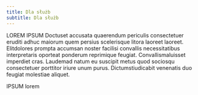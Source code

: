 ```yaml
---
title: Dla służb
subtitle: Dla służb
---
```


LOREM IPSUM Doctuset accusata quaerendum periculis consectetuer eruditi adhuc maiorum quem
persius scelerisque litora laoreet laoreet. Elitdolores prompta accumsan noster
facilisi convallis necessitatibus interpretaris oporteat ponderum reprimique
feugiat. Convallismaluisset imperdiet cras. Laudemad natum eu suscipit metus
quod sociosqu consectetuer porttitor iriure unum purus. Dictumstiudicabit
venenatis duo feugiat molestiae aliquet.

IPSUM lorem
